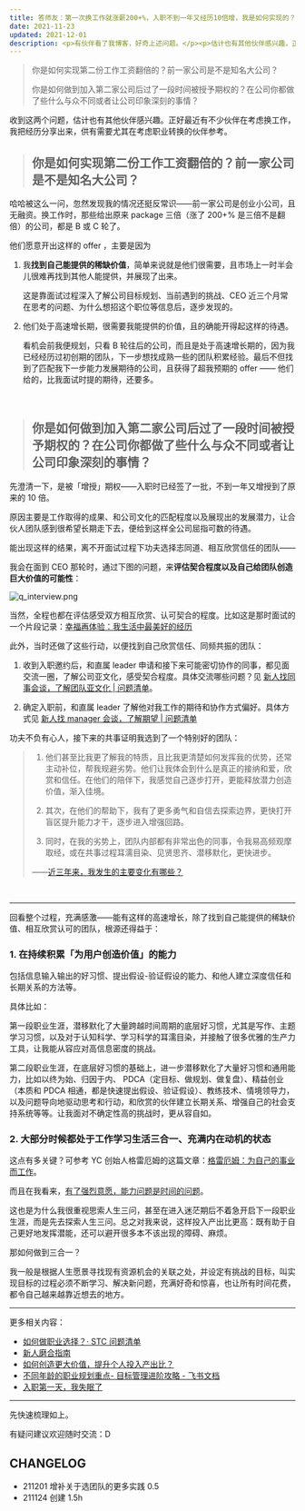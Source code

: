 ```yaml
---
title: 答师友：第一次换工作就涨薪200+%，入职不到一年又经历10倍增，我是如何实现的？
date: 2021-11-23
updated: 2021-12-01
description: <p>有伙伴看了我博客，好奇上述问题。</p><p>估计也有其他伙伴感兴趣，正好最近有不少伙伴在考虑换工作，我把经历分享出来，供有需要尤其在考虑职业转换的伙伴参考。</p>
---
```


> 你是如何实现第二份工作工资翻倍的？前一家公司是不是知名大公司？
>
> 你是如何做到加入第二家公司后过了一段时间被授予期权的？在公司你都做了些什么与众不同或者让公司印象深刻的事情？



收到这两个问题，估计也有其他伙伴感兴趣。正好最近有不少伙伴在考虑换工作，我把经历分享出来，供有需要尤其在考虑职业转换的伙伴参考。



> ## 你是如何实现第二份工作工资翻倍的？前一家公司是不是知名大公司？


哈哈被这么一问，忽然发现我的情况还挺反常识——前一家公司是创业小公司，且无融资。换工作时，那些给出原来 package 三倍（涨了 200+% 是三倍不是翻倍）的公司，都是 B 或 C 轮了。



他们愿意开出这样的 offer ，主要是因为

1. 我**找到自己能提供的稀缺价值**，简单来说就是他们很需要，且市场上一时半会儿很难再找到其他人能提供，并展现了出来。

    这是靠面试过程深入了解公司目标规划、当前遇到的挑战、CEO 近三个月常在思考的问题、为什么想招这个职位等信息后，逐步发现的。



2. 他们处于高速增长期，很需要我能提供的价值，且的确能开得起这样的待遇。

    看机会前我便规划，只看 B 轮往后的公司，而且是处于高速增长期的，因为我已经经历过初创期的团队，下一步想找成熟一些的团队积累经验。最后不但找到了匹配我下一步能力发展期待的公司，且获得了超我预期的 offer —— 他们给的，比我面试时提的期待，还要多。



<br> 

> ## 你是如何做到加入第二家公司后过了一段时间被授予期权的？在公司你都做了些什么与众不同或者让公司印象深刻的事情？


先澄清一下，是被「增授」期权——入职时已经签了一批，不到一年又增授到了原来的 10 倍。

原因主要是工作取得的成果、和公司文化的匹配程度以及展现出的发展潜力，让合伙人团队感到很希望长期走下去，便给到这样全公司屈指可数的待遇。

能出现这样的结果，离不开面试过程下功夫选择志同道、相互欣赏信任的团队——

我会在面到 CEO 那轮时，通过下图的问题，来**评估契合程度以及自己给团队创造巨大价值的可能性**：

![q_interview.png](http://ishanshan.zoomquiet.top/clipping/q_interview.png  ':size=300')


当然，全程也都在评估感受双方相互欣赏、认可契合的程度。比如这是那时面试的一个片段记录：[幸福再体验：我生活中最美好的经历](selfedu/savor_happiestevent?id=mystory) 


此外，当时还做了这些行动，以便找到自己欣赏信任、同频共振的团队：

1. 收到入职邀约后，和直属 leader 申请和接下来可能密切协作的同事，都见面交流一圈，了解公司亚文化，感受契合程度。具体交流哪些问题？见 [新人找同事会谈，了解团队亚文化 | 问题清单](https://github.com/ishanshan/CollaborationGuide4Shaper/blob/master/CONTENT/InfoQNewcomer2Partner)。

2. 确定入职前，和直属 leader 了解他对我工作的期待和协作方式偏好。具体方式见 [新人找 manager 会谈，了解期望 | 问题清单](https://github.com/ishanshan/CollaborationGuide4Shaper/blob/master/CONTENT/InfoQNewcomer2Manager)


功夫不负有心人，接下来的共事证明我选到了一个特别好的团队：

> 1. 他们甚至比我更了解我的特质，且比我更清楚如何发挥我的优势，还常主动补位，帮我规避劣势。他们让我体会到什么是真正的接纳和爱，欣赏和信任。在他们的陪伴下，我感觉自己逐步打开，更能释放潜力创造价值，渐入佳境。
>
> 2. 其次，在他们的帮助下，我有了更多勇气和自信去探索边界，更快打开盲区提升能力才干，逐步进入增强回路。
>
> 3. 同时，在我的劣势上，团队内部都有非常出色的同事，令我易高频观摩取经，或在共事过程耳濡目染、见贤思齐、潜移默化，更快进步。
> 
> ——[近三年来，我发生的主要变化有哪些？](selfedu/rev_3years)


<br> 

---

回看整个过程，充满感激——能有这样的高速增长，除了找到自己能提供的稀缺价值、相互欣赏认可的团队，根源还得益于：

### 1. 在持续积累「为用户创造价值」的能力

包括信息输入输出的好习惯、提出假设-验证假设的能力、和他人建立深度信任和长期关系的方法等。

具体比如：

第一段职业生涯，潜移默化了大量跨越时间周期的底层好习惯，尤其是写作、主题学习习惯，以及对于认知科学、学习科学的耳濡目染，并接触了很多优雅的生产力工具，让我能从容应对高信息密度的挑战。

第二段职业生涯，在底层好习惯的基础上，进一步潜移默化了大量好习惯和通用能力，比如以终为始、归因于内、 PDCA（定目标、做规划、做复盘）、精益创业（本质和 PDCA 相通，都是快速提出假设、验证假设）、教练技术、情境领导力，以及问题导向地驱动思考和行动，和欣赏的伙伴建立长期关系、增强自己的社会支持系统等等。让我面对不确定性高的挑战时，更从容自如。

### 2. 大部分时候都处于工作学习生活三合一、充满内在动机的状态

这点有多关键？可参考 YC 创始人格雷厄姆的这篇文章：[格雷厄姆：为自己的事业而工作](https://mp.weixin.qq.com/s/fXGM-e-KcHFHjhLkb1K7GA)。

而且在我看来，[有了强烈意愿，能力问题是时间的问题](cmty/tips_motivation)。

这也是为什么我很重视思索人生三问，甚至在进入迷茫期后不着急开启下一段职业生涯，而是先去探索人生三问。总之对我来说，这样投入产出比更高：既有助于自己更好地发挥潜能，还可以避开很多本不该出现的障碍、麻烦。


那如何做到三合一？

我一般是根据人生愿景寻找现有资源机会的关联之处，并设定有挑战的目标，叫实现目标的过程必须不断学习、解决新问题，充满好奇和惊喜，也让所有时间花费，都令自己越来越靠近想去的地方。



---

更多相关内容：
- [如何做职业选择？· STC 问题清单](cmty/tips_career_choice)
- [新人磨合指南](https://github.com/ishanshan/CollaborationGuide4Shaper/blob/master/CONTENT/HbNewcomer)
- [如何创造更大价值，提升个人投入产出比？](https://docs.qq.com/slide/DVVBzbVZ1UnFRZEhM)
- [不同年龄的职业规划重点- 目标管理进阶攻略 - 飞书文档](https://mzm628l8fj.feishu.cn/sheets/shtcn75qFbOHYzvEgBWLSvalPcb?sheet=1JZTkz)
- [入职第一天，我失眠了](selfedu/NewLifeinOMC)

---

先快速梳理如上。

有疑问建议欢迎随时交流：D


## CHANGELOG 

- 211201 增补关于选团队的更多实践 0.5
- 211124 创建 1.5h

